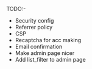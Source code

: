 TODO:-
- Security config
- Referrer policy
- CSP
- Recaptcha for acc making
- Email confirmation
- Make admin page nicer
- Add list_filter to admin page
